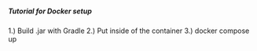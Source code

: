 ##### Tutorial for Docker setup

1.) Build .jar with Gradle
2.) Put inside of the container
3.) docker compose up